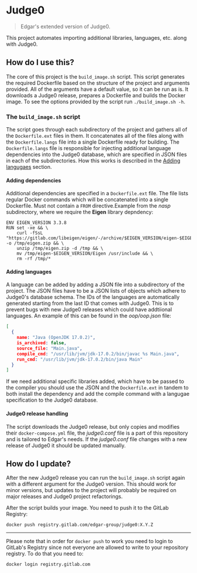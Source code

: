 # Judge0
> Edgar's extended version of Judge0.

This project automates importing additional libraries, languages, etc. along with Judge0.

## How do I use this?
The core of this project is the `build_image.sh` script. This script generates the required
Dockerfile based on the structure of the project and arguments provided. All of the arguments
have a default value, so it can be run as is.
It downloads a Judge0 release, prepares a Dockerfile and builds the Docker image.
To see the options provided by the script run `./build_image.sh -h`.

### The `build_image.sh` script
The script goes through each subdirectory of the project and gathers all of the `Dockerfile.ext` files in them. It concatenates all of the files along with the `Dockerfile.langs` file into a single Dockerfile ready for building.
The `Dockerfile.langs` file is responsible for injecting additional language dependencies into the Judge0 database, which are specified in JSON files in each of the subdirectories. How this works is described in the [Adding langugaes](#adding-languages) section.

#### Adding dependencies
Additional dependencies are specified in a `Dockerfile.ext` file. The file lists regular Docker commands which will be concatenated into a single Dockerfile. Must not contain a `FROM` directive.Example from the *nasp* subdirectory, where we require the **Eigen** library depndency:

```
ENV EIGEN_VERSION 3.3.8
RUN set -xe && \
    curl -fSsL "https://gitlab.com/libeigen/eigen/-/archive/$EIGEN_VERSION/eigen-$EIGEN_VERSION.zip" -o /tmp/eigen.zip && \
    unzip /tmp/eigen.zip -d /tmp && \
    mv /tmp/eigen-$EIGEN_VERSION/Eigen /usr/include && \
    rm -rf /tmp/*

```

#### Adding languages
A language can be added by adding a JSON file into a subdirectory of the project. The JSON files have to be a JSON lists
of objects which adhere to Judge0's database schema. The IDs of the languages are automatically generated starting from the last ID that comes with Judge0. This is to prevent bugs with new Judge0 releases which could have addtiional languages. An example of this can be found in the *oop/oop.json* file:

```JSON
[
  {
    name: "Java (OpenJDK 17.0.2)",
    is_archived: false,
    source_file: "Main.java",
    compile_cmd: "/usr/lib/jvm/jdk-17.0.2/bin/javac %s Main.java",
    run_cmd: "/usr/lib/jvm/jdk-17.0.2/bin/java Main"
  }
]
```
If we need additional specific libraries added, which have to be passed to the compiler you should
use the JSON and the `Dockerfile.ext` in tandem to both install the dependency and add
the compile command with a langugae specification to the Judge0 database.

#### Judge0 release handling
The script downloads the Judge0 release, but only copies and modifies their `docker-compose.yml` file,
the *judge0.conf* file is a part of this repository and is tailored to Edgar's needs.
If the *judge0.conf* file changes with a new release of Judge0 it should be updated manually.

## How do I update?
After the new Judge0 release you can run the `build_image.sh` script again with a different
argument for the Judge0 version. This should work for minor versions, but updates
to the project will probably be required on major releases and Judge0 project refactorings.

After the script builds your image. You need to push it to the GitLab Registry:
```
docker push registry.gitlab.com/edgar-group/judge0:X.Y.Z
```


---

Please note that in order for `docker push` to work you need to login to GitLab's Registry since not everyone are allowed to write to your repository registry. To do that you need to:
```
docker login registry.gitlab.com
```
